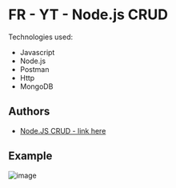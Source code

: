 # FR - YT - Node.js CRUD

Technologies used:

- Javascript
- Node.js
- Postman
- Http
- MongoDB

## Authors

- [ Node.JS CRUD - link here ](https://www.youtube.com/watch?v=IOfDoyP1Aq0)

## Example

![image](https://user-images.githubusercontent.com/63982700/235325042-7f3fd00d-880a-4726-a103-d5ecc3478d75.png)
